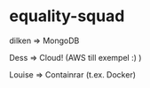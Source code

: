 # equality-squad

dilken => MongoDB

Dess => Cloud! (AWS till exempel :) )

Louise => Containrar (t.ex. Docker) 
